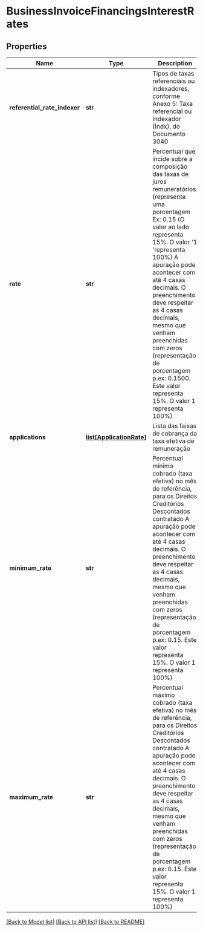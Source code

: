 # BusinessInvoiceFinancingsInterestRates

## Properties
Name | Type | Description | Notes
------------ | ------------- | ------------- | -------------
**referential_rate_indexer** | **str** | Tipos de taxas referenciais ou indexadores, conforme Anexo 5: Taxa referencial ou Indexador (Indx), do Documento 3040 | 
**rate** | **str** | Percentual que incide sobre a composição das taxas de juros remuneratórios. (representa uma porcentagem Ex: 0.15 (O valor ao lado representa 15%. O valor &#x27;1 &#x27;representa 100%) A apuração pode acontecer com até 4 casas decimais. O preenchimento deve respeitar as 4 casas decimais, mesmo que venham preenchidas com zeros (representação de porcentagem p.ex: 0.1500. Este valor representa 15%. O valor 1 representa 100%)  | 
**applications** | [**list[ApplicationRate]**](ApplicationRate.md) | Lista  das faixas de cobrança da taxa efetiva de remuneração | 
**minimum_rate** | **str** | Percentual mínimo cobrado (taxa efetiva) no mês de referência, para os Direitos Creditórios Descontados contratado  A apuração pode acontecer com até 4 casas decimais. O preenchimento deve respeitar as 4 casas decimais, mesmo que venham preenchidas com zeros (representação de porcentagem p.ex: 0.15. Este valor representa 15%. O valor 1 representa 100%)  | 
**maximum_rate** | **str** | Percentual máximo cobrado (taxa efetiva) no mês de referência, para os Direitos Creditórios Descontados contratado  A apuração pode acontecer com até 4 casas decimais. O preenchimento deve respeitar as 4 casas decimais, mesmo que venham preenchidas com zeros (representação de porcentagem p.ex: 0.15. Este valor representa 15%. O valor 1 representa 100%)  | 

[[Back to Model list]](../README.md#documentation-for-models) [[Back to API list]](../README.md#documentation-for-api-endpoints) [[Back to README]](../README.md)

